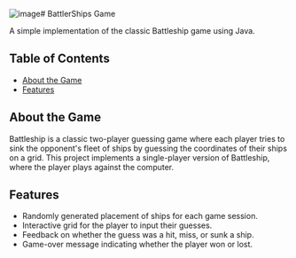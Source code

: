 ![image](https://github.com/yuliyat29/BattleShips/assets/124449536/209d475e-1d5f-49e0-bb6a-1a9c2b0a20ae)# BattlerShips Game

A simple implementation of the classic Battleship game using Java.



## Table of Contents

- [About the Game](#about-the-game)
- [Features](#features)


## About the Game

Battleship is a classic two-player guessing game where each player tries to sink the opponent's fleet of ships by guessing the coordinates of their ships on a grid. This project implements a single-player version of Battleship, where the player plays against the computer.

## Features

- Randomly generated placement of ships for each game session.
- Interactive grid for the player to input their guesses.
- Feedback on whether the guess was a hit, miss, or sunk a ship.
- Game-over message indicating whether the player won or lost.



